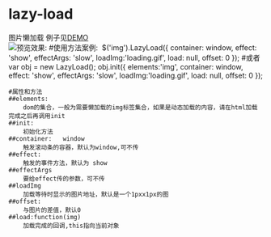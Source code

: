 # lazy-load
图片懒加载
例子见[DEMO](http://www.lovewebgames.com/jsmodule/lazy-load.html)  
![预览效果:](/example/lazy-load.png "点击预览效果")
#使用方法案例:
    <img data-src="http://ott.wansecheng.com/weidian/wdgoods/1429250625186.jpg" alt="">
    $('img').LazyLoad({
        container: window,
        effect: 'show',
        effectArgs: 'slow',
        loadImg:'loading.gif',
        load: null,
        offset: 0
    });
#或者
    var obj = new LazyLoad();
    obj.init({
        elements:'img',
        container: window,
        effect: 'show',
        effectArgs: 'slow',
        loadImg:'loading.gif',
        load: null,
        offset: 0
    });

```
#属性和方法
##elements:
    dom的集合，一般为需要懒加载的img标签集合，如果是动态加载的内容，请在html加载完成之后再调用init
##init:
    初始化方法
##container:   window
    触发滚动条的容器，默认为window,可不传
##effect:
    触发的事件方法，默认为 show
##effectArgs
    要给effect传的参数，可不传
##loadImg
    加载等待时显示的图片地址，默认是一个1pxx1px的图
##offset:
    与图片的差值，默认0
##load:function(img)
    加载完成的回调,this指向当前对象
